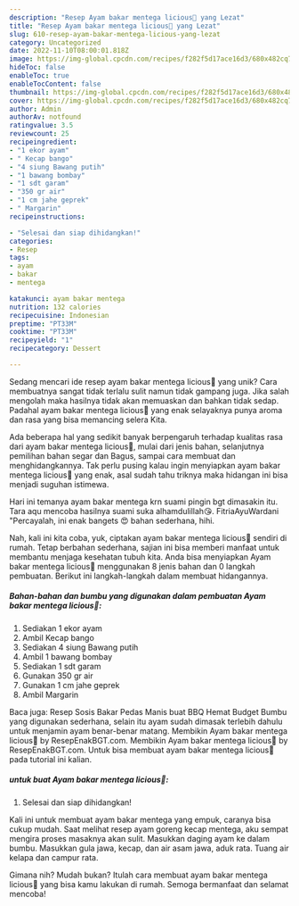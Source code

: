 ```yaml
---
description: "Resep Ayam bakar mentega licious🍗 yang Lezat"
title: "Resep Ayam bakar mentega licious🍗 yang Lezat"
slug: 610-resep-ayam-bakar-mentega-licious-yang-lezat
category: Uncategorized
date: 2022-11-10T08:00:01.818Z
image: https://img-global.cpcdn.com/recipes/f282f5d17ace16d3/680x482cq70/ayam-bakar-mentega-licious-foto-resep-utama.jpg
hideToc: false
enableToc: true
enableTocContent: false
thumbnail: https://img-global.cpcdn.com/recipes/f282f5d17ace16d3/680x482cq70/ayam-bakar-mentega-licious-foto-resep-utama.jpg
cover: https://img-global.cpcdn.com/recipes/f282f5d17ace16d3/680x482cq70/ayam-bakar-mentega-licious-foto-resep-utama.jpg
author: Admin
authorAv: notfound
ratingvalue: 3.5
reviewcount: 25
recipeingredient:
- "1 ekor ayam"
- " Kecap bango"
- "4 siung Bawang putih"
- "1 bawang bombay"
- "1 sdt garam"
- "350 gr air"
- "1 cm jahe geprek"
- " Margarin"
recipeinstructions:

- "Selesai dan siap dihidangkan!"
categories:
- Resep
tags:
- ayam
- bakar
- mentega

katakunci: ayam bakar mentega 
nutrition: 132 calories
recipecuisine: Indonesian
preptime: "PT33M"
cooktime: "PT33M"
recipeyield: "1"
recipecategory: Dessert

---
```





Sedang mencari ide resep ayam bakar mentega licious🍗 yang unik? Cara membuatnya sangat tidak terlalu sulit namun tidak gampang juga. Jika salah mengolah maka hasilnya tidak akan memuaskan dan bahkan tidak sedap. Padahal ayam bakar mentega licious🍗 yang enak selayaknya punya aroma dan rasa yang bisa memancing selera Kita.





Ada beberapa hal yang sedikit banyak berpengaruh terhadap kualitas rasa dari ayam bakar mentega licious🍗, mulai dari jenis bahan, selanjutnya pemilihan bahan segar dan Bagus, sampai cara membuat dan menghidangkannya. Tak perlu pusing kalau ingin menyiapkan ayam bakar mentega licious🍗 yang enak,      asal sudah tahu triknya maka hidangan ini bisa menjadi suguhan istimewa.














Hari ini temanya ayam bakar mentega krn suami pingin bgt dimasakin itu. Tara aqu mencoba hasilnya suami suka alhamdulillah😘. FitriaAyuWardani &#34;Percayalah, ini enak bangets 😍 bahan sederhana, hihi.






Nah, kali ini kita coba, yuk, ciptakan ayam bakar mentega licious🍗 sendiri di rumah. Tetap berbahan sederhana, sajian ini bisa memberi manfaat untuk membantu menjaga kesehatan tubuh kita. Anda bisa menyiapkan Ayam bakar mentega licious🍗 menggunakan 8 jenis bahan dan 0 langkah pembuatan. Berikut ini langkah-langkah dalam membuat hidangannya.

<!--inarticleads1-->

##### Bahan-bahan dan bumbu yang digunakan dalam pembuatan Ayam bakar mentega licious🍗:

1. Sediakan 1 ekor ayam
1. Ambil  Kecap bango
1. Sediakan 4 siung Bawang putih
1. Ambil 1 bawang bombay
1. Sediakan 1 sdt garam
1. Gunakan 350 gr air
1. Gunakan 1 cm jahe geprek
1. Ambil  Margarin


Baca juga: Resep Sosis Bakar Pedas Manis buat BBQ Hemat Budget Bumbu yang digunakan sederhana, selain itu ayam sudah dimasak terlebih dahulu untuk menjamin ayam benar-benar matang. Membikin Ayam bakar mentega licious🍗 by ResepEnakBGT.com. Membikin Ayam bakar mentega licious🍗 by ResepEnakBGT.com. Untuk bisa membuat ayam bakar mentega licious🍗 pada tutorial ini kalian. 

<!--inarticleads2-->

#####  untuk buat Ayam bakar mentega licious🍗:


1. Selesai dan siap dihidangkan!

Kali ini untuk membuat ayam bakar mentega yang empuk, caranya bisa cukup mudah. Saat melihat resep ayam goreng kecap mentega, aku sempat mengira proses masaknya akan sulit. Masukkan daging ayam ke dalam bumbu. Masukkan gula jawa, kecap, dan air asam jawa, aduk rata. Tuang air kelapa dan campur rata. 

Gimana nih? Mudah bukan? Itulah cara membuat ayam bakar mentega licious🍗 yang bisa kamu lakukan di rumah. Semoga bermanfaat dan selamat mencoba!
